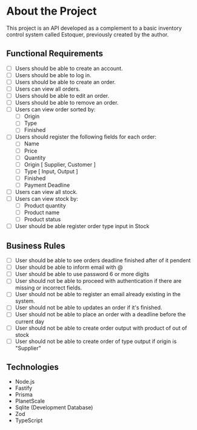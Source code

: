 # About the Project

This project is an API developed as a complement to a basic inventory control system called Estoquer, previously created by the author.

## Functional Requirements

- [ ] Users should be able to create an account.
- [ ] Users should be able to log in.
- [ ] Users should be able to create an order.
- [ ] Users can view all orders.
- [ ] Users should be able to edit an order.
- [ ] Users should be able to remove an order.
- [ ] Users can view order sorted by:
  - [ ] Origin
  - [ ] Type
  - [ ] Finished
- [ ] Users should register the following fields for each order:
  - [ ] Name
  - [ ] Price
  - [ ] Quantity
  - [ ] Origin [ Supplier, Customer ]
  - [ ] Type [ Input, Output ]
  - [ ] Finished
  - [ ] Payment Deadline
- [ ] Users can view all stock.
- [ ] Users can view stock by:
  - [ ] Product quantity
  - [ ] Product name
  - [ ] Product status
- [ ] User should be able register order type input in Stock

## Business Rules

- [ ] User should be able to see orders deadline finished after of it pendent
- [ ] User should be able to inform email with @
- [ ] User should be able to use password 6 or more digits
- [ ] User should not be able to proceed with authentication if there are missing or incorrect fields.
- [ ] User should not be able to register an email already existing in the system.
- [ ] User should not be able to updates an order if it's finished.
- [ ] User should not be able to place an order with a deadline before the current day
- [ ] User should not be able to create order output with product of out of stock
- [ ] User should not be able to create order of type output if origin is "Supplier"

## Technologies

- Node.js
- Fastify
- Prisma
- PlanetScale
- Sqlite (Development Database)
- Zod
- TypeScript
